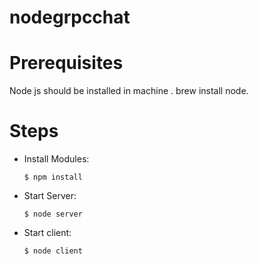 # nodegrpcchat

# Prerequisites
Node js should be installed in machine .
brew install node.

# Steps 

 - Install Modules:

    ``$ npm install``

- Start Server:

    ``$ node server``

- Start client:

    ``$ node client``
